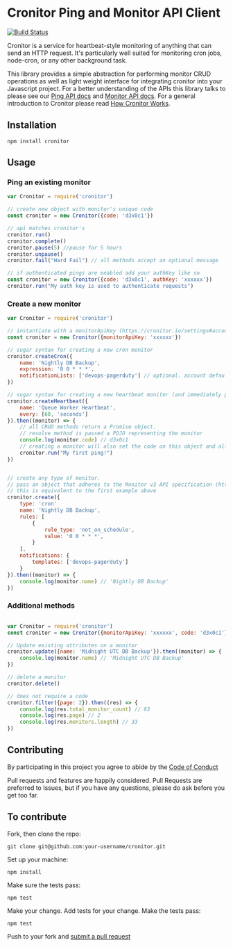 # Cronitor Ping and Monitor API Client

[![Build Status](https://travis-ci.org/cronitorio/cronitor-js.svg?branch=master)](https://travis-ci.org/cronitorio/cronitor-js)

Cronitor is a service for heartbeat-style monitoring of anything that can send an HTTP request. It's particularly well suited for monitoring cron jobs, node-cron, or any other background task.

This library provides a simple abstraction for performing monitor CRUD operations as well as light weight interface for integrating cronitor into your Javascript project. For a better understanding of the APIs this library talks to please see our [Ping API docs](https://cronitor.io/docs/ping-api) and [Monitor API docs](https://cronitor.io/docs/monitor-api). For a general introduction to Cronitor please read [How Cronitor Works](https://cronitor.io/docs/how-cronitor-works).

## Installation

`npm install cronitor`

## Usage

### Ping an existing monitor
```javascript
var Cronitor = require('cronitor')

// create new object with monitor's unique code
const cronitor = new Cronitor({code: 'd3x0c1'})

// api matches cronitor's
cronitor.run()
cronitor.complete()
cronitor.pause(5) //pause for 5 hours
cronitor.unpause()
cronitor.fail("Hard Fail") // all methods accept an optional message

// if authenticated pings are enabled add your authKey like so
const cronitor = new Cronitor({code: 'd3x0c1', authKey: 'xxxxxx'})
cronitor.run("My auth key is used to authenticate requests")
```

### Create a new monitor

```javascript
var Cronitor = require('cronitor')

// instantiate with a monitorApiKey (https://cronitor.io/settings#account)
const cronitor = new Cronitor({monitorApiKey: 'xxxxxx'})

// sugar syntax for creating a new cron monitor
cronitor.createCron({
    name: 'Nightly DB Backup',
    expression: '0 0 * * *',
    notificationLists: ['devops-pagerduty'] // optional. account default will be used if omitted.
})

// sugar syntax for creating a new heartbeat monitor (and immediately pinging it)
cronitor.createHeartbeat({
    name: 'Queue Worker Heartbeat',
    every: [60, 'seconds']
}).then((monitor) => {
    // all CRUD methods return a Promise object.
    // resolve method is passed a POJO representing the monitor
    console.log(monitor.code) // d3x0c1
    // creating a monitor will also set the code on this object and allow you to immediately ping it
    cronitor.run("My first ping!")
})


// create any type of monitor.
// pass an object that adheres to the Monitor v3 API specification (https://cronitor.io/docs/monitor-api)
// this is equivalent to the first example above
cronitor.create({
    type: 'cron'
    name: 'Nightly DB Backup',
    rules: [
        {
            rule_type: 'not_on_schedule',
            value: '0 0 * * *',
        }
    ],
    notifications: {
        templates: ['devops-pagerduty']
    }
}).then((monitor) => {
    console.log(monitor.name) // 'Nightly DB Backup'
})

```

### Additional methods

```javascript

var Cronitor = require('cronitor')
const cronitor = new Cronitor({monitorApiKey: 'xxxxxx', code: 'd3x0c1'})

// Update existing attributes on a monitor
cronitor.update({name: 'Midnight UTC DB Backup'}).then((monitor) => {
    console.log(monitor.name) // 'Midnight UTC DB Backup'
})

// delete a monitor
cronitor.delete()

// does not require a code
cronitor.filter({page: 2}).then((res) => {
    console.log(res.total_monitor_count) // 83
    console.log(res.page) // 2
    console.log(res.monitors.length) // 33
})

```


## Contributing

By participating in this project you agree to abide by the [Code of Conduct](http://contributor-covenant.org/version/1/3/0/)

Pull requests and features are happily considered.  Pull Requests are preferred to Issues, but if you have any questions, please do ask before you get too far.

## To contribute

Fork, then clone the repo:

    git clone git@github.com:your-username/cronitor.git

Set up your machine:

    npm install

Make sure the tests pass:

    npm test

Make your change. Add tests for your change. Make the tests pass:

    npm test


Push to your fork and [submit a pull request]( https://github.com/cronitorio/cronitor-js/compare/)

